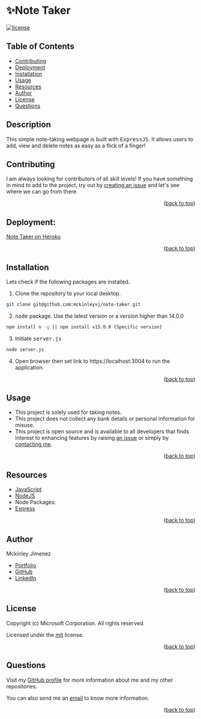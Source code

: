 # ✨Note Taker

[![license](https://img.shields.io/static/v1?label=license&message=mit&color=red)](https://choosealicense.com/licenses/mit)

## Table of Contents

-   [Contributing](#contributing)
-   [Deployment](#deployment)
-   [Installation](#installation)
-   [Usage](#usage)
-   [Resources](#resources)
-   [Author](#author)
-   [License](#license)
-   [Questions](#questions)

## Description

This simple note-taking webpage is built with <kbd>ExpressJS</kbd>. It allows users to add, view and delete notes as easy as a flick of a finger!

## Contributing

I am always looking for contributors of all skill levels! If you have something in mind to add to the project, try out by [creating an issue](https://github.com/mckinleyvj/note-taker/issues) and let's see where we can go from there.

<p align="right">(<a href="#top">back to top</a>)</p>

## Deployment:

[Note Taker on Heroku](https://macvj-note-taker.herokuapp.com/)

<p align="right">(<a href="#top">back to top</a>)</p>

## Installation

Lets check if the following packages are installed.

1. Clone the repository to your local desktop.

```bash
git clone git@github.com:mckinleyvj/note-taker.git
```

2. <kbd>node</kbd> package. Use the latest version or a version higher than 14.0.0

```bash
npm install n -g || npm install v15.0.0 (Specific version)
```

3. Initiate <kbd>server.js</kbd>

```bash
node server.js
```

4. Open browser then set link to https://localhost:3004 to run the application.

<p align="right">(<a href="#top">back to top</a>)</p>

## Usage

-   This project is solely used for taking notes.
-   This project does not collect any bank details or personal information for misuse.
-   This project is open source and is available to all developers that finds interest to enhancing features by raising [an issue](https://github.com/mckinleyvj/note-taker/issues) or simply by [contacting me](#questions).

<p align="right">(<a href="#top">back to top</a>)</p>

## Resources

-   [JavaScript](https://developer.mozilla.org/en-US/docs/Web/JavaScript)
-   [NodeJS](https://nodejs.org/)
-   Node Packages:
-   [Express](https://www.npmjs.com/package/express)

<p align="right">(<a href="#top">back to top</a>)</p>

## Author

Mckinley Jimenez

-   [Portfolio](https://mckinleyvj.github.io/professional-portfolio/)
-   [GitHub](https://github.com/mckinleyvj)
-   [LinkedIn](https://www.linkedin.com/in/mckinleyjimenez)

<p align="right">(<a href="#top">back to top</a>)</p>

## License

Copyright (c) Microsoft Corporation. All rights reserved.

Licensed under the [mit](LICENSE) license.

<p align="right">(<a href="#top">back to top</a>)</p>

## Questions

Visit my [GitHub profile](https://github.com/mckinleyvj) for more information about me and my other repositories.

You can also send me an <a href="mailto:mckinleyvj@gmail.com?">email</a> to know more information.

<p align="right">(<a href="#top">back to top</a>)</p>
